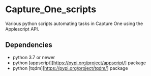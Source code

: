 # Capture_One_scripts
Various python scripts automating tasks in Capture One using the Applescript API.

## Dependencies
- python 3.7 or newer
- python [appscript][https://pypi.org/project/appscript/] package
- python [tqdm][https://pypi.org/project/tqdm/] package
